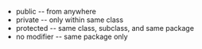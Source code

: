 - public -- from anywhere
- private -- only within same class
- protected -- same class, subclass, and same package
- no modifier -- same package only

